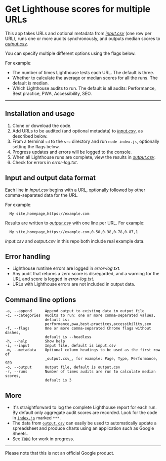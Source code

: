 # Get Lighthouse scores for multiple URLs

This app takes URLs and optional metadata from [_input.csv_](src/input.csv) (one row per URL), runs one or more audits synchronously, and outputs median scores to [_output.csv_](src/output.csv). 

You can specify multiple different options using the flags below.

For example:

- The number of times Lighthouse tests each URL. The default is three.
- Whether to calculate the average or median scores for all the runs. The default is median.
- Which Lighthouse audits to run. The default is all audits: Performance, Best practice, PWA, Accessibility, SEO.

---

## Installation and usage

1. Clone or download the code.
2. Add URLs to be audited (and optional metadata) to [_input.csv_](src/input.csv), as described below.
3. From a terminal `cd` to the `src` directory and run `node index.js`, optionally setting the flags below. 
4. Progress updates and errors will be logged to the console. 
5. When all Lighthouse runs are complete, view the results in [_output.csv_](src/output.csv).
6. Check for errors in _error-log.txt_.

## Input and output data format

Each line in [_input.csv_](src/input.csv) begins with a URL, optionally followed by other comma-separated data for the URL. 

For example: 
```
  My site,homepage,https://example.com
```
Results are written to [_output.csv_](src/output.csv) with one line per URL. For example: 

```
  My site,homepage,https://example.com,0.50,0.38,0.78,0.87,1
```
_input.csv_ and _output.csv_ in this repo both include real example data.

## Error handling

- Lighthouse runtime errors are logged in _error-log.txt_.
- Any audit that returns a zero score is disregarded, and a warning for the URL and score is logged in _error-log.txt_.
- URLs with Lighthouse errors are not included in output data.


## Command line options

```
-a, --append      Append output to existing data in output file
-c, --categories  Audits to run: one or more comma-separated values,
                  default is:
                  performance,pwa,best-practices,accessibility,seo
-f, --flags       One or more comma-separated Chrome flags without dashes,
                  default is --headless
-h, --help        Show help                                         
-i, --input       Input file, default is input.csv
-m, --metadata    Optional column headings to be used as the first row of 
                  _output.csv_, for example: Page, Type, Performance, SEO
-o, --output      Output file, default is output.csv
-r, --runs        Number of times audits are run to calculate median scores,
                  default is 3
```

##  More

- It's straightforward to log the complete Lighthouse report for each run. By default only aggregate audit scores are recorded. Look for the code in [`index.js`](src/index.js) marked `***`.
- The data from [`output.csv`](src/output.csv) can easily be used to automatically update a spreadsheet and produce charts using an application such as Google Sheets.
- See [`TODO`](TODO) for work in progress.


---

Please note that this is not an official Google product.

